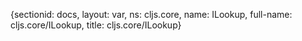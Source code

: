 {sectionid: docs, layout: var, ns: cljs.core, name: ILookup, full-name: cljs.core/ILookup,
  title: cljs.core/ILookup}
